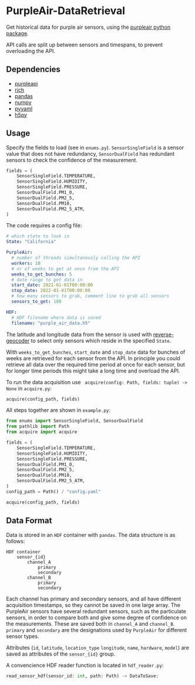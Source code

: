 # PurpleAir-DataRetrieval
 Get historical data for purple air sensors, using the [purpleair python package](https://github.com/ReagentX/purple_air_api).

API calls are split up between sensors and timespans, to prevent overloading the API.

## Dependencies
* [purpleapi](https://github.com/thampiman/reverse-geocoder)
* [rich](https://rich.readthedocs.io/en/stable/introduction.html#:~:text=Rich%20is%20a%20Python%20library,in%20a%20more%20readable%20way.)
* [pandas](https://pandas.pydata.org/)
* [numpy](https://numpy.org/)
* [pyyaml](https://pyyaml.org/)
* [h5py](https://www.h5py.org/)

## Usage
Specify the fields to load (see in `enums.py`). `SensorSingleField` is a sensor value that does not have redundancy, `SensorDualField` has redundant sensors to check the confidence of the measurement.
```Python
fields = (
    SensorSingleField.TEMPERATURE,
    SensorSingleField.HUMIDITY,
    SensorSingleField.PRESSURE,
    SensorDualField.PM1_0,
    SensorDualField.PM2_5,
    SensorDualField.PM10,
    SensorDualField.PM2_5_ATM,
)
```
The code requires a config file:
```Yaml
# which state to look in
State: "California"

PurpleAir:
  # number of threads simultanously calling the API
  workers: 10
  # nr of weeks to get at once from the API
  weeks_to_get_bunches: 5
  # date range to get data in
  start_date: 2021-01-01T00:00:00
  stop_date: 2022-01-01T00:00:00
  # how many sensors to grab, comment line to grab all sensors
  sensors_to_get: 100

HDF:
  # HDF filename where data is saved
  filename: "purple_air_data.h5"
```

The latitude and longitude data from the sensor is used with [reverse-geocoder](https://github.com/thampiman/reverse-geocoder) to select only sensors which reside in the specified `State`.

With `weeks_to_get_bunches`, `start_date` and `stop_date` data for bunches of weeks are retrieved for each sensor from the API. In principle you could retrieve all data over the required time period at once for each sensor, but for longer time periods this might take a long time and overload the API.

To run the data acquisition use ` acquire(config: Path, fields: tuple) -> None` in `acquire.py`:
```Python
acquire(config_path, fields)
```

All steps together are shown in `example.py`:
```Python
from enums import SensorSingleField, SensorDualField
from pathlib import Path
from acquire import acquire

fields = (
    SensorSingleField.TEMPERATURE,
    SensorSingleField.HUMIDITY,
    SensorSingleField.PRESSURE,
    SensorDualField.PM1_0,
    SensorDualField.PM2_5,
    SensorDualField.PM10,
    SensorDualField.PM2_5_ATM,
)
config_path = Path() / "config.yaml"

acquire(config_path, fields)
```

## Data Format
Data is stored in an `HDF` container with `pandas`. The data structure is as follows:
```
HDF container
    sensor_{id}
        channel_A
            primary
            secondary
        channel_B
            primary
            secondary
```
Each channel has primary and secondary sensors, and all have different acquisition timestamps, so they cannot be saved in one large array.
The PurpleAir sensors have several redundant sensors, such as the particulate sensors, in order to compare both and give some degree of confidence on the measurements. These are saved both in `channel_A` and `channel_B`. `primary` and `secondary` are the designations used by `PurpleAir` for different sensor types. 

Attributes (`id`, `latitude`, `location_type` `longitude`, `name`, `hardware`, `model`) are saved as attributes of the `sensor_{id}` group.

A convencience HDF reader function is located in `hdf_reader.py`:
```Python
read_sensor_hdf(sensor_id: int, path: Path) -> DataToSave:
```
